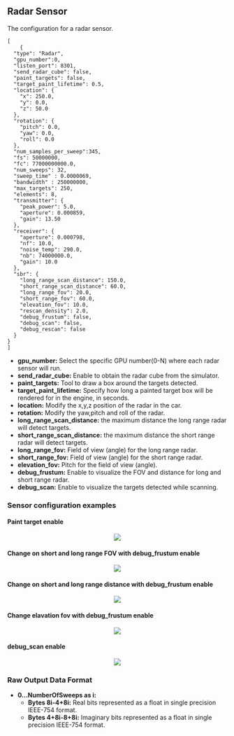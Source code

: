 ## Radar Sensor

The configuration for a radar sensor.

```
[
    {
  "type": "Radar",
  "gpu_number":0,
  "listen_port": 8301,
  "send_radar_cube": false,
  "paint_targets": false,
  "target_paint_lifetime": 0.5,
  "location": {
    "x": 250.0,
    "y": 0.0,
    "z": 50.0
  },
  "rotation": {
    "pitch": 0.0,
    "yaw": 0.0,
    "roll": 0.0
  },
  "num_samples_per_sweep":345,
  "fs": 50000000,
  "fc": 77000000000.0,
  "num_sweeps": 32,
  "sweep_time" : 0.0000069,
  "bandwidth" : 250000000,
  "max_targets": 250,
  "elements": 8,
  "transmitter": {
    "peak_power": 5.0,
    "aperture": 0.000859,
    "gain": 13.50
  },
  "receiver": {
    "aperture": 0.000798,
    "nf": 10.0,
    "noise_temp": 290.0,
    "nb": 74000000.0,
    "gain": 10.0
  },
  "sbr": {
    "long_range_scan_distance": 150.0,
    "short_range_scan_distance": 60.0,
    "long_range_fov": 20.0,
    "short_range_fov": 60.0,
    "elevation_fov": 10.0,
    "rescan_density": 2.0,
    "debug_frustum": false,
    "debug_scan": false,
    "debug_rescan": false
  }
}
]
```
- **gpu_number:** Select the specific GPU number(0-N) where each radar sensor will run.
- **send_radar_cube:** Enable to obtain the radar cube from the simulator. 
- **paint_targets:** Tool to draw a box around the targets detected.
- **target_paint_lifetime:** Specify how long a painted target box will be rendered for in the engine, in seconds.
- **location:** Modify the x,y,z position of the radar in the car.
- **rotation:** Modify the yaw,pitch and roll of the radar.
- **long_range_scan_distance:** the maximum distance the long range radar will detect targets.
- **short_range_scan_distance:** the maximum distance the short range radar will detect targets.
- **long_range_fov:** Field of view (angle) for the long range radar.
- **short_range_fov:** Field of view (angle) for the short range radar.
- **elevation_fov:** Pitch for the field of view (angle).
- **debug_frustum:** Enable to visualize the FOV and distance for long and short range radar. 
- **debug_scan:** Enable to visualize the targets detected while scanning. 

### Sensor configuration examples

#### Paint target enable
<p align="center">
<img src="https://github.com/monoDriveIO/client/raw/sensor_update/WikiPhotos/LV_client/sensors/configuration/radar/radar_paint_target.jpg" />
</p>

#### Change on short and long range FOV with debug_frustum enable 
<p align="center">
<img src="https://github.com/monoDriveIO/client/raw/sensor_update/WikiPhotos/LV_client/sensors/configuration/radar/frustrum_fov.jpg" />
</p>

#### Change on short and long range distance with debug_frustum enable 
<p align="center">
<img src="https://github.com/monoDriveIO/client/raw/sensor_update/WikiPhotos/LV_client/sensors/configuration/radar/frustum_distance.jpg" />
</p>

#### Change elavation fov with debug_frustum enable 
<p align="center">
<img src="https://github.com/monoDriveIO/client/raw/sensor_update/WikiPhotos/LV_client/sensors/configuration/radar/elevation.jpg" />
</p>

#### debug_scan enable 
<p align="center">
<img src="https://github.com/monoDriveIO/client/raw/sensor_update/WikiPhotos/LV_client/sensors/configuration/radar/debug_scan.jpg" />
</p>


### Raw Output Data Format

- **0...NumberOfSweeps as i:**
  - **Bytes 8i-4+8i:** Real bits represented as a float in single precision IEEE-754 format.
  - **Bytes 4+8i-8+8i:** Imaginary bits represented as a float in single precision IEEE-754 format.

